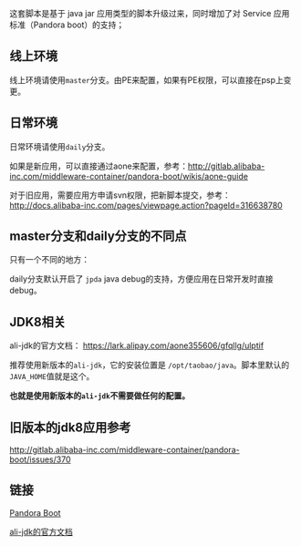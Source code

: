 这套脚本是基于 java jar 应用类型的脚本升级过来，同时增加了对 Service 应用标准（Pandora boot）的支持；

## 线上环境

线上环境请使用`master`分支。由PE来配置，如果有PE权限，可以直接在psp上变更。

## 日常环境

日常环境请使用`daily`分支。

如果是新应用，可以直接通过aone来配置，参考：http://gitlab.alibaba-inc.com/middleware-container/pandora-boot/wikis/aone-guide

对于旧应用，需要应用方申请svn权限，把新脚本提交，参考：http://docs.alibaba-inc.com/pages/viewpage.action?pageId=316638780

## master分支和daily分支的不同点

只有一个不同的地方：

daily分支默认开启了 `jpda` java debug的支持，方便应用在日常开发时直接debug。

## JDK8相关

ali-jdk的官方文档： https://lark.alipay.com/aone355606/gfqllg/ulptif

推荐使用新版本的`ali-jdk`，它的安装位置是 `/opt/taobao/java`。脚本里默认的`JAVA_HOME`值就是这个。

**也就是使用新版本的`ali-jdk`不需要做任何的配置。**

## 旧版本的jdk8应用参考

http://gitlab.alibaba-inc.com/middleware-container/pandora-boot/issues/370


## 链接

[Pandora Boot](http://gitlab.alibaba-inc.com/middleware-container/pandora-boot/wikis/home)

[ali-jdk的官方文档](https://lark.alipay.com/aone355606/gfqllg/ulptif)